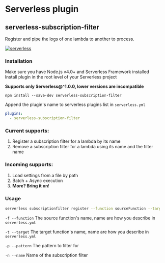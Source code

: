 # Serverless plugin
## serverless-subscription-filter

Register and pipe the logs of one lambda to another to process.

[![serverless](http://public.serverless.com/badges/v3.svg)](http://www.serverless.com)

### Installation
Make sure you have Node.js v4.0+ and Serverless Framework installed
Install plugin in the root level of your Serverless project

**Supports only Serverless@^1.0.0, lower versions are incompatible**

`npm install --save-dev serverless-subscription-filter`

Append the plugin's name to serverless plugins list in `serverless.yml`
```yml
plugins:
  - serverless-subscription-filter
```

### Current supports:
1. Register a subscription filter for a lambda by its name
2. Remove a subscription filter for a lambda using its name and the filter name

### Incoming supports:
1. Load settings from a file by path
2. Batch + Async execution
3. **More? Bring it on!**

### Usage
```sh
serverless subscriptionfilter register --function sourceFunction --target targetFunction --pattern patternToFilter --name nameOfTheFilter
```

`-f --function` The source function's name, name are how you describe in `serverless.yml`

`-t --target` The target function's name, name are how you describe in `serverless.yml`

`-p --pattern` The pattern to filter for

`-n --name` Name of the subscription filter
